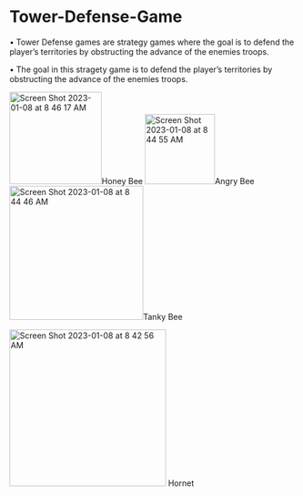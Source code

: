 # Tower-Defense-Game

• Tower Defense games are strategy games where the goal is to defend the player’s territories by obstructing the advance of the enemies troops.

• The goal in this stragety game is to defend the player’s territories by obstructing the advance of the enemies troops.


  
<img width="162" alt="Screen Shot 2023-01-08 at 8 46 17 AM" src="https://user-images.githubusercontent.com/96196349/211202174-b84f371d-4652-4d1b-9ea0-5b62434de582.png">Honey Bee
<img width="123" alt="Screen Shot 2023-01-08 at 8 44 55 AM" src="https://user-images.githubusercontent.com/96196349/211202175-4ef9055e-44e1-4c46-8881-acb8a33316fc.png">Angry Bee
<img width="235" alt="Screen Shot 2023-01-08 at 8 44 46 AM" src="https://user-images.githubusercontent.com/96196349/211202176-80253b8d-8e2b-40b8-8434-9ad78642ed6d.png">Tanky Bee



<img width="275" alt="Screen Shot 2023-01-08 at 8 42 56 AM" src="https://user-images.githubusercontent.com/96196349/211201897-d9689def-8fd5-457c-8f6d-4dd1a538d257.png"> 
Hornet

